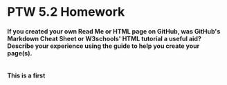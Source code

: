 <!DOCTYPE html>
<html>
<head>
</head>

<body>

<h1>PTW 5.2 Homework</h1>

<h4>If you created your own Read Me or HTML page on GitHub, was GitHub's Markdown Cheat Sheet or W3schools' HTML tutorial a useful aid? Describe your experience using the guide to help you create your page(s).
</h4>
<br>
  <b> This is a first 
  
  </b> 
  
  
</body>
  
  
  
  
  
  
  
</html>
